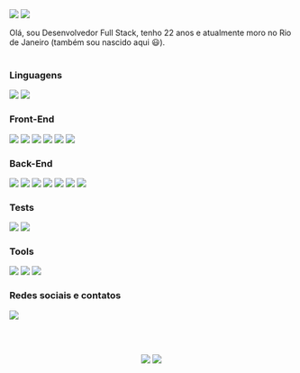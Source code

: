 <img src="https://i.imgur.com/pPHCIwR.gif" />
<img src="https://imgur.com/it55MM7.png" />

Olá, sou Desenvolvedor Full Stack, tenho 22 anos e atualmente moro no Rio de Janeiro (também sou nascido aqui 😃). 
<br /><br />

### Linguagens
<img src="https://img.shields.io/badge/JavaScript-20232A?style=for-the-badge&logo=javascript&logoColor=white" /> <img src="https://img.shields.io/badge/TypeScript-e2e2e2?style=for-the-badge&logo=typescript&logoColor=black" />

### Front-End
<img src="https://img.shields.io/badge/HTML5-20232A?style=for-the-badge&logo=html5&logoColor=white" /> <img src="https://img.shields.io/badge/CSS3-20232A?style=for-the-badge&logo=css3&logoColor=white" /> <img src="https://img.shields.io/badge/React-20232A?style=for-the-badge&logo=react&logoColor=white" /> <img src="https://img.shields.io/badge/Redux-20232A?style=for-the-badge&logo=redux&logoColor=white" /> <img src="https://img.shields.io/badge/Tailwind_CSS-20232A?style=for-the-badge&logo=tailwind-css&logoColor=white" /> <img src="https://img.shields.io/badge/Material%20UI-20232A?style=for-the-badge&logo=mui&logoColor=white">

### Back-End
<img src="https://img.shields.io/badge/Node.js-e2e2e2?style=for-the-badge&logo=nodedotjs&logoColor=black" /> <img src="https://img.shields.io/badge/Express.js-e2e2e2?style=for-the-badge&logo=express&logoColor=black"> <img src="https://img.shields.io/badge/Sequelize-e2e2e2?style=for-the-badge&logo=Sequelize&logoColor=black"> <img src="https://img.shields.io/badge/MySQL-e2e2e2?style=for-the-badge&logo=mysql&logoColor=black"> <img src="https://img.shields.io/badge/PostgreSQL-e2e2e2?style=for-the-badge&logo=postgresql&logoColor=black"> <img src="https://img.shields.io/badge/MongoDB-e2e2e2?style=for-the-badge&logo=mongodb&logoColor=black"> <img src="https://img.shields.io/badge/JWT-e2e2e2?style=for-the-badge&logo=JSON%20web%20tokens&logoColor=black">

### Tests
<img src="https://img.shields.io/badge/chai-20232A?style=for-the-badge&logo=chai&logoColor=white"> <img src="https://img.shields.io/badge/Jest-20232A?style=for-the-badge&logo=jest&logoColor=white">

### Tools
<img src="https://img.shields.io/badge/Git-e2e2e2?style=for-the-badge&logo=git&logoColor=black" /> <img src="https://img.shields.io/badge/Docker-e2e2e2?style=for-the-badge&logo=docker&logoColor=black" /> <img src="https://img.shields.io/badge/Trello-e2e2e2?style=for-the-badge&logo=trello&logoColor=black">


### Redes sociais e contatos
<a href="https://www.linkedin.com/in/theluizgabriel/">
  <img src="https://img.shields.io/badge/LinkedIn-0077B5?style=for-the-badge&logo=linkedin&logoColor=white" />
</a> 
<br />

<br /> <br />
 
<div style="display: flex; justify-content: center;">
<img style="margin-right: 4px"
     src="https://github-readme-stats.vercel.app/api?username=theluizgabriel&count_private=true&theme=dark">
<img src="https://github-readme-stats.vercel.app/api/top-langs/?username=theluizgabriel&layout=compact&theme=dark">
</div>
<br />
<br />

